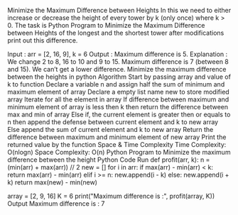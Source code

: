 Minimize the Maximum Difference between Heights
In this we need to either increase or decrease the height of every tower by k (only once) where k > 0. The task is Python Program to Minimize the Maximum Difference between Heights of the longest and the shortest tower after modifications print out this difference.

Input : arr = [2, 16, 9], k = 6
Output : Maximum difference is 5.
Explanation : We change 2 to 8, 16 to 10 and 9 to 15. Maximum difference is 7
(between 8 and 15). We can’t get a lower difference.
Minimize the maximum difference between the heights in python
Algorithm
Start by passing array and value of k to function
Declare a variable n and assign half the sum of minimum and maximum element of array
Declare a empty list name new to store modified array
Iterate for all the element in array
If difference between maximum and minimum element of array is less then k then return the difference between max and min of array
Else if, the current element is greater then or equals to n then append the defense between current element and k to new array
Else append the sum of current element and k to new array
Return the difference between maximum and minimum element of new array
Print the returned value by the function
Space & Time Complexity
Time Complexity: O(nlogn)
Space Complexity: O(n)
Python Program to Minimize the maximum difference between the height
Python Code
Run
def profit(arr, k):
    n = (min(arr) + max(arr)) // 2
    new = []
    for i in arr:
        if max(arr) - min(arr) < k:
            return max(arr) - min(arr)
        elif i >= n:
            new.append(i - k)
        else:
            new.append(i + k)
    return max(new) - min(new)


array = [2, 9, 16]
K = 6
print("Maximum difference is :", profit(array, K))
Output
Maximum difference is : 7
